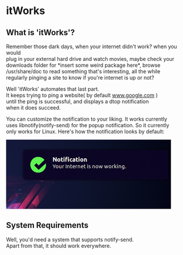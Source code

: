 # itWorks

What is 'itWorks'?
----------------------

Remember those dark days, when your internet didn't work? when you would  
plug in your external hard drive and watch movies, maybe check your  
downloads folder for \*insert some weird package here\*, browse  
/usr/share/doc to read something that's interesting, all the while  
regularly pinging a site to know if you're internet is up or not?  

Well 'itWorks' automates that last part.  
It keeps trying to ping a website( by default www.google.com )  
until the ping is successful, and displays a dtop notification  
when it does succeed.

You can customize the notification to your liking. It works currently   
uses libnotify(notify-send) for the popup notification. So it currently  
only works for Linux. Here's how the notification looks by default: 
  

![Example Screen Shot](data/itworks.png)

System Requirements
------------------
Well, you'd need a system that supports notify-send.  
Apart from that, it should work everywhere.
